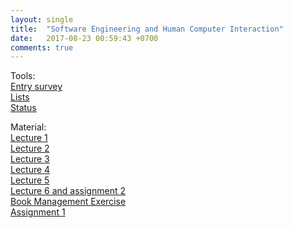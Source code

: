 ```yaml
---
layout: single
title:  "Software Engineering and Human Computer Interaction"
date:   2017-08-23 00:59:43 +0700
comments: true
---
```

Tools:  
[Entry survey][entry_survey]  
[Lists][list_sehci]  
[Status][status]

Material:  
[Lecture 1][lecture1]  
[Lecture 2][lecture2]  
[Lecture 3][lecture3]  
[Lecture 4][lecture4]  
[Lecture 5][lecture5]  
[Lecture 6 and assignment 2][lecture6]  
[Book Management Exercise][exercise1]  
[Assignment 1][assignment1]

[entry_survey]: https://goo.gl/forms/7eRGhnMsZybaIbbG2
[exercise1]: https://goo.gl/vTV8zM
[list_sehci]: https://goo.gl/4EzqVP
[status]: https://goo.gl/i6Ei19
[lecture1]: /courses/sehci/lecture1.pptx
[lecture2]: /courses/sehci/lecture2.pptx
[lecture3]: /courses/sehci/lecture3.pptx
[lecture4]: /courses/sehci/lecture4.pptx
[lecture5]: /courses/sehci/lecture5.pptx
[lecture6]: /courses/sehci/lecture6.pptx
[assignment1]: /courses/sehci/assignment1.pptx
